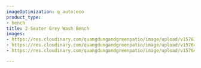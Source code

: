```yaml
---
imageOptimization: q_auto:eco
product_type:
- bench
title: 2-Seater Grey Wash Bench
images:
- https://res.cloudinary.com/quangdungandgreenpatio/image/upload/v1576124536/posts/DSC07938_zi6bcd.png
- https://res.cloudinary.com/quangdungandgreenpatio/image/upload/v1576465775/posts/DSC07953_vi7fcq.jpg
- https://res.cloudinary.com/quangdungandgreenpatio/image/upload/v1576465776/posts/DSC07967_gvgneo.jpg

---
```

